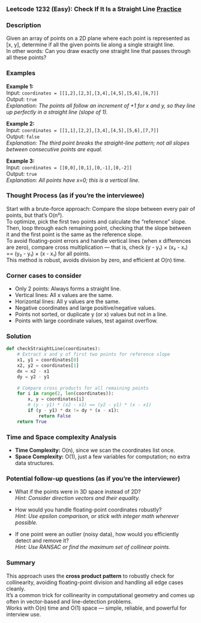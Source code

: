 ### Leetcode 1232 (Easy): Check If It Is a Straight Line [Practice](https://leetcode.com/problems/check-if-it-is-a-straight-line)

### Description  
Given an array of points on a 2D plane where each point is represented as [x, y], determine if all the given points lie along a single straight line.  
In other words: Can you draw exactly one straight line that passes through all these points?

### Examples  

**Example 1:**  
Input: `coordinates = [[1,2],[2,3],[3,4],[4,5],[5,6],[6,7]]`  
Output: `true`  
*Explanation: The points all follow an increment of +1 for x and y, so they line up perfectly in a straight line (slope of 1).*

**Example 2:**  
Input: `coordinates = [[1,1],[2,2],[3,4],[4,5],[5,6],[7,7]]`  
Output: `false`  
*Explanation: The third point breaks the straight-line pattern; not all slopes between consecutive points are equal.*

**Example 3:**  
Input: `coordinates = [[0,0],[0,1],[0,-1],[0,-2]]`  
Output: `true`  
*Explanation: All points have x=0; this is a vertical line.*

### Thought Process (as if you’re the interviewee)  
Start with a brute-force approach: Compare the slope between every pair of points, but that’s O(n²).  
To optimize, pick the first two points and calculate the “reference” slope. Then, loop through each remaining point, checking that the slope between it and the first point is the same as the reference slope.  
To avoid floating-point errors and handle vertical lines (when x differences are zero), compare cross multiplication — that is, check (y - y₁) × (x₂ - x₁) == (y₂ - y₁) × (x - x₁) for all points.  
This method is robust, avoids division by zero, and efficient at O(n) time.

### Corner cases to consider  
- Only 2 points: Always forms a straight line.
- Vertical lines: All x values are the same.
- Horizontal lines: All y values are the same.
- Negative coordinates and large positive/negative values.
- Points not sorted, or duplicate y (or x) values but not in a line.
- Points with large coordinate values, test against overflow.

### Solution

```python
def checkStraightLine(coordinates):
    # Extract x and y of first two points for reference slope
    x1, y1 = coordinates[0]
    x2, y2 = coordinates[1]
    dx = x2 - x1
    dy = y2 - y1
    
    # Compare cross products for all remaining points
    for i in range(2, len(coordinates)):
        x, y = coordinates[i]
        # (y - y1) * (x2 - x1) == (y2 - y1) * (x - x1)
        if (y - y1) * dx != dy * (x - x1):
            return False
    return True
```

### Time and Space complexity Analysis  

- **Time Complexity:** O(n), since we scan the coordinates list once.
- **Space Complexity:** O(1), just a few variables for computation; no extra data structures.

### Potential follow-up questions (as if you’re the interviewer)  

- What if the points were in 3D space instead of 2D?  
  *Hint: Consider direction vectors and their equality.*

- How would you handle floating-point coordinates robustly?  
  *Hint: Use epsilon comparison, or stick with integer math wherever possible.*

- If one point were an outlier (noisy data), how would you efficiently detect and remove it?  
  *Hint: Use RANSAC or find the maximum set of collinear points.*

### Summary
This approach uses the **cross product pattern** to robustly check for collinearity, avoiding floating-point division and handling all edge cases cleanly.  
It’s a common trick for collinearity in computational geometry and comes up often in vector-based and line-detection problems.  
Works with O(n) time and O(1) space — simple, reliable, and powerful for interview use.
